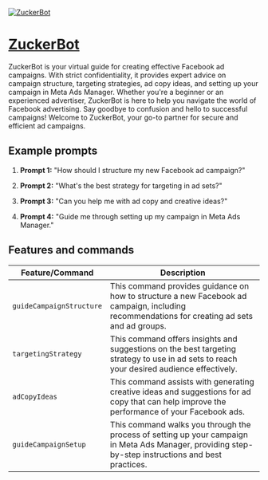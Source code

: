 [![ZuckerBot](null)](https://chat.openai.com/g/g-LK4paej6F-zuckerbot)

# [ZuckerBot](https://chat.openai.com/g/g-LK4paej6F-zuckerbot)

ZuckerBot is your virtual guide for creating effective Facebook ad campaigns. With strict confidentiality, it provides expert advice on campaign structure, targeting strategies, ad copy ideas, and setting up your campaign in Meta Ads Manager. Whether you're a beginner or an experienced advertiser, ZuckerBot is here to help you navigate the world of Facebook advertising. Say goodbye to confusion and hello to successful campaigns! Welcome to ZuckerBot, your go-to partner for secure and efficient ad campaigns.

## Example prompts

1. **Prompt 1:** "How should I structure my new Facebook ad campaign?"

2. **Prompt 2:** "What's the best strategy for targeting in ad sets?"

3. **Prompt 3:** "Can you help me with ad copy and creative ideas?"

4. **Prompt 4:** "Guide me through setting up my campaign in Meta Ads Manager."


## Features and commands

| Feature/Command | Description |
| --- | --- |
| `guideCampaignStructure` | This command provides guidance on how to structure a new Facebook ad campaign, including recommendations for creating ad sets and ad groups. |
| `targetingStrategy` | This command offers insights and suggestions on the best targeting strategy to use in ad sets to reach your desired audience effectively. |
| `adCopyIdeas` | This command assists with generating creative ideas and suggestions for ad copy that can help improve the performance of your Facebook ads. |
| `guideCampaignSetup` | This command walks you through the process of setting up your campaign in Meta Ads Manager, providing step-by-step instructions and best practices. |
